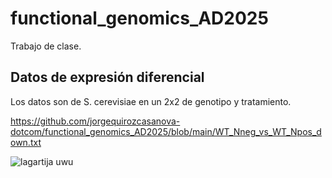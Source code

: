 # functional_genomics_AD2025
Trabajo de clase. 


## Datos de expresión diferencial

Los datos son de S. cerevisiae en un 2x2 de genotipo y tratamiento.

https://github.com/jorgequirozcasanova-dotcom/functional_genomics_AD2025/blob/main/WT_Nneg_vs_WT_Npos_down.txt


![lagartija uwu](https://github.com/user-attachments/assets/9b3ecca0-7a37-44dd-82dc-232693f5d475)
